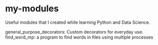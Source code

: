 # my-modules
Useful modules that I created while learning Python and Data Science.

general_purpose_decorators: Custom decorators for everyday use.
find_word_mp: a program to find words in files using multiple processes
